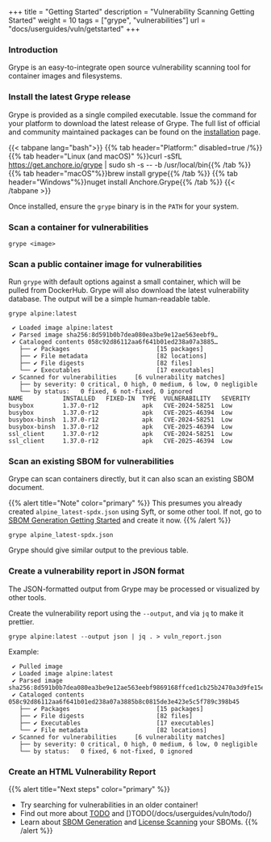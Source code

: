 +++
title = "Getting Started"
description = "Vulnerability Scanning Getting Started"
weight = 10
tags = ["grype", "vulnerabilities"]
url = "docs/userguides/vuln/getstarted"
+++

### Introduction

Grype is an easy-to-integrate open source vulnerability scanning tool for container images and filesystems.

### Install the latest Grype release

Grype is provided as a single compiled executable. Issue the command for your platform to download the latest release of Grype. The full list of official and community maintained packages can be found on the [installation](/docs/installation/grype) page.

{{< tabpane lang="bash">}}
{{% tab header="Platform:" disabled=true /%}}
{{% tab header="Linux (and macOS)" %}}curl -sSfL <https://get.anchore.io/grype> | sudo sh -s -- -b /usr/local/bin{{% /tab %}}
{{% tab header="macOS"%}}brew install grype{{% /tab %}}
{{% tab header="Windows"%}}nuget install Anchore.Grype{{% /tab %}}
{{< /tabpane >}}

Once installed, ensure the `grype` binary is in the `PATH` for your system.

### Scan a container for vulnerabilities

```
grype <image>
```

### Scan a public container image for vulnerabilities

Run `grype` with default options against a small container, which will be pulled from DockerHub. Grype will also download the latest vulnerability database. The output will be a simple human-readable table.

```
grype alpine:latest
```

```text
 ✔ Loaded image alpine:latest
 ✔ Parsed image sha256:8d591b0b7dea080ea3be9e12ae563eebf9…
 ✔ Cataloged contents 058c92d86112aa6f641b01ed238a07a3885…
   ├── ✔ Packages                        [15 packages]
   ├── ✔ File metadata                   [82 locations]
   ├── ✔ File digests                    [82 files]
   └── ✔ Executables                     [17 executables]
 ✔ Scanned for vulnerabilities     [6 vulnerability matches]
   ├── by severity: 0 critical, 0 high, 0 medium, 6 low, 0 negligible
   └── by status:   0 fixed, 6 not-fixed, 0 ignored
NAME           INSTALLED   FIXED-IN  TYPE  VULNERABILITY   SEVERITY
busybox        1.37.0-r12            apk   CVE-2024-58251  Low
busybox        1.37.0-r12            apk   CVE-2025-46394  Low
busybox-binsh  1.37.0-r12            apk   CVE-2024-58251  Low
busybox-binsh  1.37.0-r12            apk   CVE-2025-46394  Low
ssl_client     1.37.0-r12            apk   CVE-2024-58251  Low
ssl_client     1.37.0-r12            apk   CVE-2025-46394  Low
```

### Scan an existing SBOM for vulnerabilities

Grype can scan containers directly, but it can also scan an existing SBOM document.

{{% alert title="Note" color="primary" %}}
This presumes you already created `alpine_latest-spdx.json` using Syft, or some other tool. If not, go to [SBOM Generation Getting Started](/docs/userguides/sbom/getstarted) and create it now.
{{% /alert %}}

```
grype alpine_latest-spdx.json
```

Grype should give similar output to the previous table.

### Create a vulnerability report in JSON format

The JSON-formatted output from Grype may be processed or visualized by other tools.

Create the vulnerability report using the `--output`, and via `jq` to make it prettier.

```
grype alpine:latest --output json | jq . > vuln_report.json
```

Example:

```
 ✔ Pulled image
 ✔ Loaded image alpine:latest
 ✔ Parsed image sha256:8d591b0b7dea080ea3be9e12ae563eebf9869168ffced1cb25b2470a3d9fe15e
 ✔ Cataloged contents 058c92d86112aa6f641b01ed238a07a3885b8c0815de3e423e5c5f789c398b45
   ├── ✔ Packages                        [15 packages]
   ├── ✔ File digests                    [82 files]
   ├── ✔ Executables                     [17 executables]
   └── ✔ File metadata                   [82 locations]
 ✔ Scanned for vulnerabilities     [6 vulnerability matches]
   ├── by severity: 0 critical, 0 high, 0 medium, 6 low, 0 negligible
   └── by status:   0 fixed, 6 not-fixed, 0 ignored
```

### Create an HTML Vulnerability Report

{{% alert title="Next steps" color="primary" %}}

- Try searching for vulnerabilities in an older container!
- Find out more about [TODO](/docs/userguides/vuln/todo/) and [)TODO(/docs/userguides/vuln/todo/)
- Learn about [SBOM Generation](/docs/userguides/sbom/getstarted/) and [License Scanning](/docs/userguides/license/getstarted/) your SBOMs.
  {{% /alert %}}
